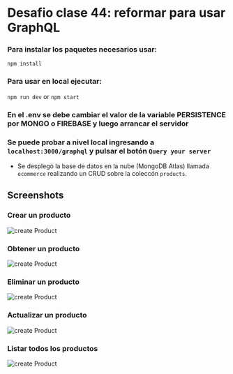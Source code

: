 # Desafio clase 44: reformar para usar GraphQL

### Para instalar los paquetes necesarios usar:

``` npm install ```

### Para usar en local ejecutar:

``` npm run dev ``` or ``` npm start ```
### En el .env se debe cambiar el valor de la variable PERSISTENCE por MONGO o FIREBASE y luego arrancar el servidor

### Se puede probar a nivel local ingresando a `localhost:3000/graphql` y pulsar el botón `Query your server`

* Se desplegó la base de datos en la nube (MongoDB Atlas) llamada `ecommerce` realizando un CRUD sobre la coleccón `products`.

## Screenshots

### Crear un producto
<img src="/screenshots/create.jpg" alt="create Product" />

### Obtener un producto
<img src="/screenshots/getProduct.jpg" alt="create Product" />

### Eliminar un producto
<img src="/screenshots/delete.jpg" alt="create Product" />

### Actualizar un producto
<img src="/screenshots/update.jpg" alt="create Product" />

### Listar todos los productos
<img src="/screenshots/getAll.jpg" alt="create Product" />
